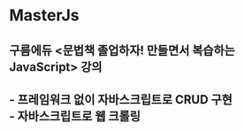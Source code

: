 # MasterJs
<h2>구름에듀 <문법책 졸업하자! 만들면서 복습하는 JavaScript> 강의<h2>
<span>- 프레임워크 없이 자바스크립트로 CRUD 구현</span></br> 
<span>- 자바스크립트로 웹 크롤링</span>

